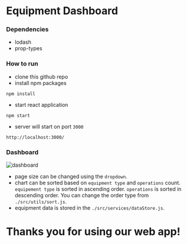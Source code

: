 # **Equipment Dashboard**

### **Dependencies**
- lodash
- prop-types

### **How to run**
- clone this github repo
- install npm packages
```
npm install
```

- start react application
```
npm start
```
- server will start on port `3000`
```
http://localhost:3000/
```
### **Dashboard**
![dashboard](https://user-images.githubusercontent.com/33250282/105706360-7377c080-5f37-11eb-836a-e5a7d85610d6.JPG)
- page size can be changed using the `dropdown`.
- chart can be sorted based on `equipment type` and `operations` count. `equipement type` is sorted in ascending order. `operations` is sorted in descending order. You can change the order type from `./src/utils/sort.js`. 
- equipment data is stored in the `./src/services/dataStore.js`.

# Thanks you for using our web app!
